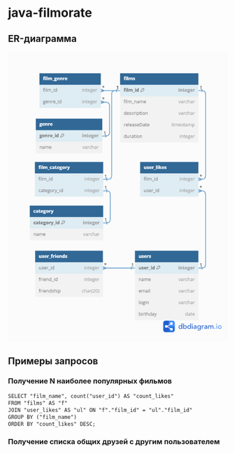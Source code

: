 # java-filmorate
## ER-диаграмма
![ER](src/main/resources/Schema_DB_filmorate_1.png)
## Примеры запросов
### Получение N наиболее популярных фильмов

```
SELECT "film_name", count("user_id") AS "count_likes" 
FROM "films" AS "f"
JOIN "user_likes" AS "ul" ON "f"."film_id" = "ul"."film_id" 
GROUP BY ("film_name")
ORDER BY "count_likes" DESC;
```
### Получение списка общих друзей с другим пользователем

```
